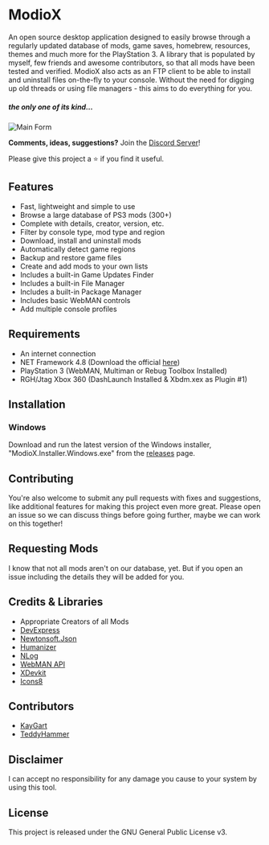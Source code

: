 
# ModioX
An open source desktop application designed to easily browse through a regularly updated database of mods, game saves, homebrew, resources, themes and much more for the PlayStation 3. A library that is populated by myself, few friends and awesome contributors, so that all mods have been tested and verified. ModioX also acts as an FTP client to be able to install and uninstall files on-the-fly to your console. Without the need for digging up old threads or using file managers - this aims to do everything for you.

##### the only one of its kind...

![Main Form](https://raw.githubusercontent.com/ohhsodead/ModioX/master/.screenshots/demo/MainForm.png?raw=true)

**Comments, ideas, suggestions?** Join the [Discord Server](https://discord.gg/FTCS3Xu)!

Please give this project a ⭐ if you find it useful.

## Features
* Fast, lightweight and simple to use
* Browse a large database of PS3 mods (300+)
* Complete with details, creator, version, etc.
* Filter by console type, mod type and region
* Download, install and uninstall mods
* Automatically detect game regions
* Backup and restore game files
* Create and add mods to your own lists
* Includes a built-in Game Updates Finder
* Includes a built-in File Manager
* Includes a built-in Package Manager
* Includes basic WebMAN controls
* Add multiple console profiles

## Requirements
* An internet connection
* NET Framework 4.8 (Download the official [here](https://dotnet.microsoft.com/download/dotnet-framework/thank-you/net48-web-installer))
* PlayStation 3 (WebMAN, Multiman or Rebug Toolbox Installed)
* RGH/Jtag Xbox 360 (DashLaunch Installed & Xbdm.xex as Plugin #1)

## Installation

### Windows

Download and run the latest version of the Windows installer, "ModioX.Installer.Windows.exe" from the [releases](https://github.com/ohhsodead/ModioX/releases/latest) page.

## Contributing

You're also welcome to submit any pull requests with fixes and suggestions, like additional features for making this project even more great. Please open an issue so we can discuss things before going further, maybe we can work on this together!

## Requesting Mods

I know that not all mods aren't on our database, yet. But if you open an issue including the details they will be added for you.

## Credits & Libraries
* Appropriate Creators of all Mods
* [DevExpress](https://devexpress.com/)
* [Newtonsoft.Json](https://newtonsoft.com/json)
* [Humanizer](https://github.com/Humanizr/Humanizer)
* [NLog](https://nlog-project.org/)
* [WebMAN API](https://github.com/FxckingCoder/WebmanAPI)
* [XDevkit](https://github.com/TeddyHammer)
* [Icons8](https://icons8.com/)

## Contributors
* [KayGart](https://github.com/KayGart)
* [TeddyHammer](https://github.com/TeddyHammer)

## Disclaimer

I can accept no responsibility for any damage you cause to your system by using this tool.

## License

This project is released under the GNU General Public License v3.

